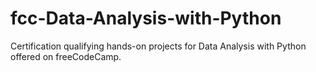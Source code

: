 # fcc-Data-Analysis-with-Python
Certification qualifying hands-on projects for Data Analysis with Python offered on freeCodeCamp.
